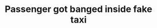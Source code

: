 ---
layout: post
title: Passenger got banged inside fake taxi
duration: '10:07'
view: 52
rate: 2
video: 'https://flashservice.xvideos.com/embedframe/21077479'
category:
 - rough
 - curvy
 - busty
 - outdoor
 - cab
 - milf
tags: 
 - sucked
 - fucked
priority: 0.9
changefreq: daily
---